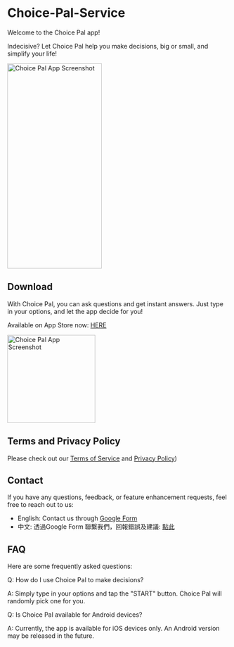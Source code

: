 # Choice-Pal-Service

Welcome to the Choice Pal app!


Indecisive? Let Choice Pal help you make decisions, big or small, and simplify your life!



<img src="https://bemywang.github.io/Choice-Pal-Service/14_pro_max6.png" alt="Choice Pal App Screenshot" style="width: 215px; height: 466px;">

## Download

With Choice Pal, you can ask questions and get instant answers. Just type in your options, and let the app decide for you!


Available on App Store now: [HERE](https://apps.apple.com/app/choice-pal/id6453693487)


<img src="https://is1-ssl.mzstatic.com/image/thumb/Purple116/v4/bf/1d/42/bf1d42b4-b78a-81cc-4048-5b7fcb93eacf/AppIcon-0-1x_U007epad-85-220.png/460x0w.webp" alt="Choice Pal App Screenshot" style="width: 200px; height: 200px;">


## Terms and Privacy Policy

Please check out our [Terms of Service](https://bemywang.github.io/Choice-Pal-Service/terms-of-service.html) and [Privacy Policy](https://bemywang.github.io/Choice-Pal-Service/privacy-policy.html))

## Contact

If you have any questions, feedback, or feature enhancement requests, feel free to reach out to us:

- English: Contact us through [Google Form](https://docs.google.com/forms/d/e/1FAIpQLSc35U5ur_Vkows8mkYm3FoJXx4n5Z1B6tFBnAzd7R9ZpHkkiA/viewform)
- 中文: 透過Google Form 聯繫我們，回報錯誤及建議: [點此](https://docs.google.com/forms/d/e/1FAIpQLSe2uPaMcPeG3xelT0ZFNWrU0wMVzuAH4z-rnPCQGi6nY0PVmw/viewform)

## FAQ

Here are some frequently asked questions:

Q: How do I use Choice Pal to make decisions?

A: Simply type in your options and tap the "START" button. Choice Pal will randomly pick one for you.

Q: Is Choice Pal available for Android devices?

A: Currently, the app is available for iOS devices only. An Android version may be released in the future.
